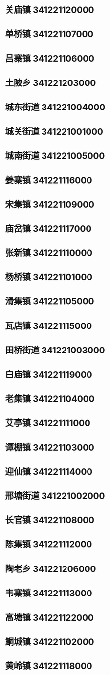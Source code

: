 # 关庙镇 341221120000
# 单桥镇 341221107000
# 吕寨镇 341221106000
# 土陂乡 341221203000
# 城东街道 341221004000
# 城关街道 341221001000
# 城南街道 341221005000
# 姜寨镇 341221116000
# 宋集镇 341221109000
# 庙岔镇 341221117000
# 张新镇 341221110000
# 杨桥镇 341221101000
# 滑集镇 341221105000
# 瓦店镇 341221115000
# 田桥街道 341221003000
# 白庙镇 341221119000
# 老集镇 341221104000
# 艾亭镇 341221111000
# 谭棚镇 341221103000
# 迎仙镇 341221114000
# 邢塘街道 341221002000
# 长官镇 341221108000
# 陈集镇 341221112000
# 陶老乡 341221206000
# 韦寨镇 341221113000
# 高塘镇 341221122000
# 鲖城镇 341221102000
# 黄岭镇 341221118000
